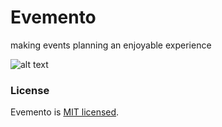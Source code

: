 # Evemento
making  events planning an enjoyable experience


![alt text](https://2.bp.blogspot.com/-Y5QBoPeqHrI/WeDH_blJp6I/AAAAAAAADcs/gC3x_omPBmsLWopVpdnCgEoyS6-8MdKjgCLcBGAs/s1600/memento-sammy.jpg)

### License

Evemento is [MIT licensed](./LICENSE).
